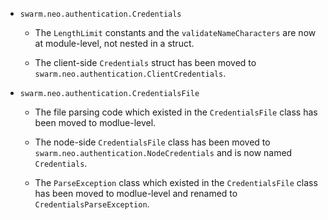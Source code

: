 * `swarm.neo.authentication.Credentials`

  * The `LengthLimit` constants and the `validateNameCharacters` are now at
    module-level, not nested in a struct.

  * The client-side `Credentials` struct has been moved to
    `swarm.neo.authentication.ClientCredentials`.

* `swarm.neo.authentication.CredentialsFile`

  * The file parsing code which existed in the `CredentialsFile` class has been
    moved to modlue-level.

  * The node-side `CredentialsFile` class has been moved to
    `swarm.neo.authentication.NodeCredentials` and is now named `Credentials`.

  * The `ParseException` class which existed in the `CredentialsFile` class has
    been moved to modlue-level and renamed to `CredentialsParseException`.

